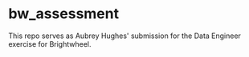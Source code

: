# bw_assessment
This repo serves as Aubrey Hughes' submission for the Data Engineer exercise for Brightwheel.
